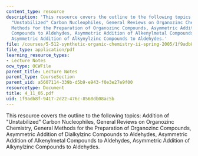 ```yaml
---
content_type: resource
description: 'This resource covers the outline to the following topics: Addition of
  "Unstabilized" Carbon Nucleophiles, General Reviews on Organozinc Chemistry, General
  Methods for the Preparation of Organozinc Compounds, Asymmetric Addition of Dialkylzinc
  Compounds to Aldehydes, Asymmetric Addition of Alkenylmetal Compounds to Aldehydes,
  Asymmetric Addition of Alkynylzinc Compounds to Aldehydes.'
file: /courses/5-512-synthetic-organic-chemistry-ii-spring-2005/1f9adb8f94172d22476c8568db08ac5b_4_11_05.pdf
file_type: application/pdf
learning_resource_types:
- Lecture Notes
ocw_type: OCWFile
parent_title: Lecture Notes
parent_type: CourseSection
parent_uid: a5607114-339b-d5b9-e943-f0e3e27e9f00
resourcetype: Document
title: 4_11_05.pdf
uid: 1f9adb8f-9417-2d22-476c-8568db08ac5b
---
```

This resource covers the outline to the following topics: Addition of "Unstabilized" Carbon Nucleophiles, General Reviews on Organozinc Chemistry, General Methods for the Preparation of Organozinc Compounds, Asymmetric Addition of Dialkylzinc Compounds to Aldehydes, Asymmetric Addition of Alkenylmetal Compounds to Aldehydes, Asymmetric Addition of Alkynylzinc Compounds to Aldehydes.


